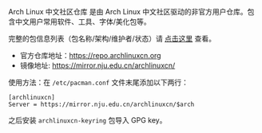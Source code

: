 Arch Linux 中文社区仓库 是由 Arch Linux 中文社区驱动的非官方用户仓库。包含中文用户常用软件、工具、字体/美化包等。

完整的包信息列表（包名称/架构/维护者/状态）请
[点击这里](https://github.com/archlinuxcn/repo) 查看。

* 官方仓库地址：<https://repo.archlinuxcn.org>
* 镜像地址: <https://mirror.nju.edu.cn/archlinuxcn/>

使用方法：在 `/etc/pacman.conf` 文件末尾添加以下两行：

```
[archlinuxcn]
Server = https://mirror.nju.edu.cn/archlinuxcn/$arch
```

之后安装 `archlinuxcn-keyring` 包导入 GPG key。